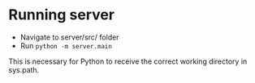 # Running server
- Navigate to server/src/ folder
- Run `python -m server.main`

This is necessary for Python to receive the correct working directory in sys.path.
